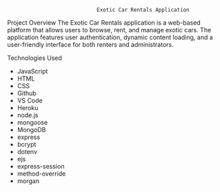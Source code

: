 
                                 Exotic Car Rentals Application
Project Overview
The Exotic Car Rentals application is a web-based platform that allows users to browse, rent, and manage exotic cars. The application features user authentication, dynamic content loading, and a user-friendly interface for both renters and administrators.

Technologies Used
- JavaScript
- HTML
- CSS
- Github
- VS Code
- Heroku
- node.js
- mongoose
- MongoDB
- express
- bcrypt
- dotenv
- ejs
- express-session
- method-override
- morgan
